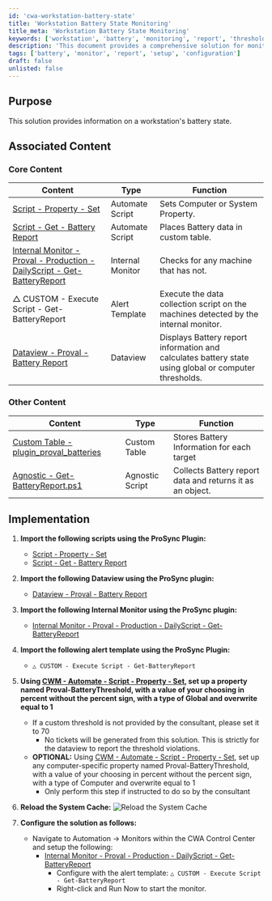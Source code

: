 ```yaml
---
id: 'cwa-workstation-battery-state'
title: 'Workstation Battery State Monitoring'
title_meta: 'Workstation Battery State Monitoring'
keywords: ['workstation', 'battery', 'monitoring', 'report', 'threshold']
description: 'This document provides a comprehensive solution for monitoring the battery state of workstations. It includes scripts, dataviews, and internal monitors to effectively collect and report battery data, ensuring proactive management of battery health.'
tags: ['battery', 'monitor', 'report', 'setup', 'configuration']
draft: false
unlisted: false
---
```

## Purpose

This solution provides information on a workstation's battery state.

## Associated Content

### Core Content

| Content                                                                                     | Type             | Function                                                      |
|---------------------------------------------------------------------------------------------|------------------|--------------------------------------------------------------|
| [Script - Property - Set](https://proval.itglue.com/DOC-5078775-11420461)                 | Automate Script   | Sets Computer or System Property.                             |
| [Script - Get - Battery Report](https://proval.itglue.com/DOC-5078775-11216978)           | Automate Script   | Places Battery data in custom table.                         |
| [Internal Monitor - Proval - Production - DailyScript - Get-BatteryReport](https://proval.itglue.com/DOC-5078775-11417979) | Internal Monitor   | Checks for any machine that has not.                         |
| △ CUSTOM - Execute Script - Get-BatteryReport                                              | Alert Template    | Execute the data collection script on the machines detected by the internal monitor. |
| [Dataview - Proval - Battery Report](https://proval.itglue.com/DOC-5078775-11140837)     | Dataview         | Displays Battery report information and calculates battery state using global or computer thresholds. |

### Other Content

| Content                                                                                     | Type             | Function                                                      |
|---------------------------------------------------------------------------------------------|------------------|--------------------------------------------------------------|
| [Custom Table - plugin_proval_batteries](https://proval.itglue.com/DOC-5078775-11420540) | Custom Table      | Stores Battery Information for each target                   |
| [Agnostic - Get-BatteryReport.ps1](https://proval.itglue.com/DOC-5078775-11299341)       | Agnostic Script    | Collects Battery report data and returns it as an object.    |

## Implementation

1. **Import the following scripts using the ProSync Plugin:**
   - [Script - Property - Set](https://proval.itglue.com/DOC-5078775-11420461)
   - [Script - Get - Battery Report](https://proval.itglue.com/DOC-5078775-11216978)

2. **Import the following Dataview using the ProSync plugin:**
   - [Dataview - Proval - Battery Report](https://proval.itglue.com/DOC-5078775-11140837)

3. **Import the following Internal Monitor using the ProSync plugin:**
   - [Internal Monitor - Proval - Production - DailyScript - Get-BatteryReport](https://proval.itglue.com/DOC-5078775-11417979)

4. **Import the following alert template using the ProSync Plugin:**
   - `△ CUSTOM - Execute Script - Get-BatteryReport`

5. **Using [CWM - Automate - Script - Property - Set](https://proval.itglue.com/DOC-5078775-11420461), set up a property named Proval-BatteryThreshold, with a value of your choosing in percent without the percent sign, with a type of Global and overwrite equal to 1**
   - If a custom threshold is not provided by the consultant, please set it to 70
     - No tickets will be generated from this solution. This is strictly for the dataview to report the threshold violations.
   - **OPTIONAL:** Using [CWM - Automate - Script - Property - Set](https://proval.itglue.com/DOC-5078775-11420461), set up any computer-specific property named Proval-BatteryThreshold, with a value of your choosing in percent without the percent sign, with a type of Computer and overwrite equal to 1
     - Only perform this step if instructed to do so by the consultant

6. **Reload the System Cache:**
   ![Reload the System Cache](https://proval.itglue.com/5078775/docs/14876168/images/21622864)

7. **Configure the solution as follows:**
   - Navigate to Automation → Monitors within the CWA Control Center and setup the following:
     - [Internal Monitor - Proval - Production - DailyScript - Get-BatteryReport](https://proval.itglue.com/DOC-5078775-11417979)
       - Configure with the alert template: `△ CUSTOM - Execute Script - Get-BatteryReport`
       - Right-click and Run Now to start the monitor.



